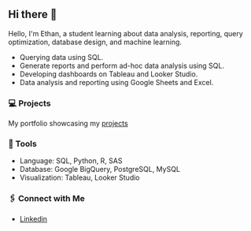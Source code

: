 ## Hi there 👋

Hello, I'm Ethan, a student learning about data analysis, reporting, query optimization, database design, and machine learning.

- Querying data using SQL.
- Generate reports and perform ad-hoc data analysis using SQL.
- Developing dashboards on Tableau and Looker Studio.
- Data analysis and reporting using Google Sheets and Excel.

### 💻 Projects

My portfolio showcasing my [projects](https://github.com/ethantsaox/Porfolio/blob/main/README.md)

### 🔩 Tools

- Language: SQL, Python, R, SAS
- Database: Google BigQuery, PostgreSQL, MySQL
- Visualization: Tableau, Looker Studio

### 🖇️ Connect with Me

- [Linkedin](https://www.linkedin.com/in/ethandtsao/)

